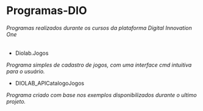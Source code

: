 # Programas-DIO
###### Programas realizados durante os cursos da plataforma Digital Innovation One

* Diolab.Jogos

_Programa simples de cadastro de jogos, com uma interface cmd intuitiva para o usuário._

* DIOLAB_APICatalogoJogos

_Programa criado com base nos exemplos disponibilizados durante o ultimo projeto._
